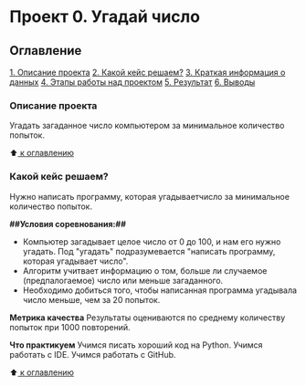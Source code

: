 # Проект 0. Угадай число

## Оглавление 

[1. Описание проекта](https://github.com/RimusPRO/sf_data_science/blob/project_0/project_0/README.md#Описание-проекта)
[2. Какой кейс решаем?](https://github.com/RimusPRO/sf_data_science/blob/project_0/project_0/README.md#Какой-кейс-решаем?)
[3. Краткая информация о данных](https://github.com/RimusPRO/sf_data_science/blob/project_0/project_0/README.md#Краткая-информация-о-данных)
[4. Этапы работы над проектом](https://github.com/RimusPRO/sf_data_science/blob/project_0/project_0/README.md#Этапы-работы-над-проектом)
[5. Результат](https://github.com/RimusPRO/sf_data_science/blob/project_0/project_0/README.md#Результат)
[6. Выводы](https://github.com/RimusPRO/sf_data_science/blob/project_0/project_0/README.md#Выводы)

### Описание проекта 
Угадать загаданное число компьютером за минимальное количество попыток.

:arrow_up:[ к оглавлению](https://github.com/RimusPRO/sf_data_science/blob/project_0/project_0/README.md#Оглавление)

### Какой кейс решаем?
Нужно написать программу, которая угадываетчисло  за минимальное количество попыток.
  
**##Условия соревнования:##**
- Компьютер загадывает целое число от 0 до 100, и нам его нужно угадать. Под "угадать" подразумевается "написать программу, которая угадывает число".
- Алгоритм учитвает информацию о том, больше ли случаемое (предпалогаемое) число или меньше загаданного.
- Необходимо добиться того, чтобы написанная программа угадывала число меньше, чем за 20 попыток.

**Метрика качества**
Результаты оцениваются по среднему количеству попыток при 1000 повторений.

**Что практикуем**
Учимся писать хороший код на Python.
Учимся работать с IDE.
Учимся работать с GitHub.

:arrow_up:[ к оглавлению](https://github.com/RimusPRO/sf_data_science/blob/project_0/project_0/README.md#Оглавление)
